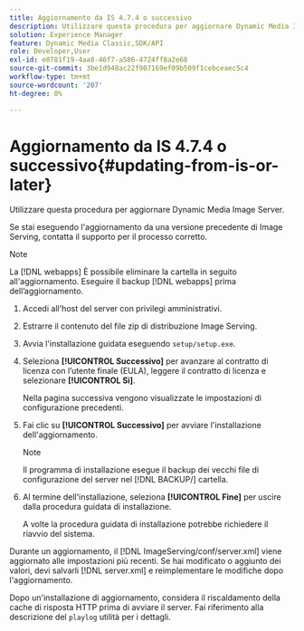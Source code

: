 ```yaml
---
title: Aggiornamento da IS 4.7.4 o successivo
description: Utilizzare questa procedura per aggiornare Dynamic Media Image Server.
solution: Experience Manager
feature: Dynamic Media Classic,SDK/API
role: Developer,User
exl-id: e0781f19-4aa8-46f7-a586-4724ff8a2e68
source-git-commit: 3be1d948ac22f907169ef09b509f1cebceaec5c4
workflow-type: tm+mt
source-wordcount: '207'
ht-degree: 0%

---
```


# Aggiornamento da IS 4.7.4 o successivo{#updating-from-is-or-later}

Utilizzare questa procedura per aggiornare Dynamic Media Image Server.

Se stai eseguendo l&#39;aggiornamento da una versione precedente di Image Serving, contatta il supporto per il processo corretto.

>[!NOTE]
>
>La [!DNL webapps] È possibile eliminare la cartella in seguito all&#39;aggiornamento. Eseguire il backup [!DNL webapps] prima dell’aggiornamento.

1. Accedi all&#39;host del server con privilegi amministrativi.
1. Estrarre il contenuto del file zip di distribuzione Image Serving.
1. Avvia l&#39;installazione guidata eseguendo `setup/setup.exe`.
1. Seleziona **[!UICONTROL Successivo]** per avanzare al contratto di licenza con l’utente finale (EULA), leggere il contratto di licenza e selezionare **[!UICONTROL Sì]**.

   Nella pagina successiva vengono visualizzate le impostazioni di configurazione precedenti.
1. Fai clic su **[!UICONTROL Successivo]** per avviare l&#39;installazione dell&#39;aggiornamento.

   >[!NOTE]
   >
   >Il programma di installazione esegue il backup dei vecchi file di configurazione del server nel [!DNL BACKUP/] cartella.

1. Al termine dell&#39;installazione, seleziona **[!UICONTROL Fine]** per uscire dalla procedura guidata di installazione.

   A volte la procedura guidata di installazione potrebbe richiedere il riavvio del sistema.

Durante un aggiornamento, il [!DNL ImageServing/conf/server.xml] viene aggiornato alle impostazioni più recenti. Se hai modificato o aggiunto dei valori, devi salvarli [!DNL server.xml] e reimplementare le modifiche dopo l&#39;aggiornamento.

Dopo un&#39;installazione di aggiornamento, considera il riscaldamento della cache di risposta HTTP prima di avviare il server. Fai riferimento alla descrizione del `playlog` utilità per i dettagli.
